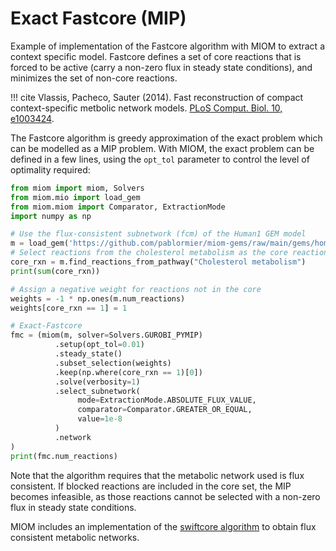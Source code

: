 # Exact Fastcore (MIP)

Example of implementation of the Fastcore algorithm with MIOM to extract a context specific model.
Fastcore defines a set of core reactions that is forced to be active (carry a non-zero flux in steady state conditions), and minimizes the set of non-core reactions.

!!! cite
    Vlassis, Pacheco, Sauter (2014). Fast reconstruction of compact context-specific metbolic network models. [PLoS Comput. Biol. 10, e1003424](https://journals.plos.org/ploscompbiol/article?id=10.1371/journal.pcbi.1003424).


The Fastcore algorithm is greedy approximation of the exact problem which can be modelled as a MIP problem. With MIOM, the exact problem can be defined in a few lines, using the `opt_tol` parameter to control the level of optimality required:

```python
from miom import miom, Solvers
from miom.mio import load_gem
from miom.miom import Comparator, ExtractionMode
import numpy as np

# Use the flux-consistent subnetwork (fcm) of the Human1 GEM model 
m = load_gem('https://github.com/pablormier/miom-gems/raw/main/gems/homo_sapiens_human1_fcm.miom')
# Select reactions from the cholesterol metabolism as the core reactions to keep
core_rxn = m.find_reactions_from_pathway("Cholesterol metabolism")
print(sum(core_rxn))

# Assign a negative weight for reactions not in the core
weights = -1 * np.ones(m.num_reactions)
weights[core_rxn == 1] = 1

# Exact-Fastcore
fmc = (miom(m, solver=Solvers.GUROBI_PYMIP)
          .setup(opt_tol=0.01)
          .steady_state()
          .subset_selection(weights)
          .keep(np.where(core_rxn == 1)[0])
          .solve(verbosity=1)
          .select_subnetwork(
               mode=ExtractionMode.ABSOLUTE_FLUX_VALUE,
               comparator=Comparator.GREATER_OR_EQUAL,
               value=1e-8
          )
          .network
)
print(fmc.num_reactions)
```

Note that the algorithm requires that the metabolic network used is flux consistent. If blocked reactions are included in the core set, the MIP becomes infeasible, as those reactions cannot be selected with a non-zero flux in steady state conditions.

MIOM includes an implementation of the [swiftcore algorithm](https://mtefagh.github.io/swiftcore/) to obtain flux consistent metabolic networks. 
